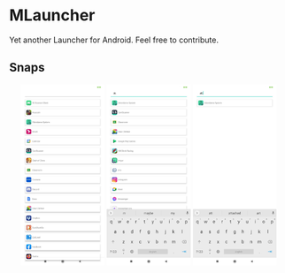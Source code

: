 # MLauncher

Yet another Launcher for Android.
Feel free to contribute.

## Snaps 

<p align="center">
  <img alt="default" src="https://raw.githubusercontent.com/maifeeulasad/MLauncher/main/snaps/Screenshot_2021-01-11-19-30-34-844_com.mua.mlauncher.jpg" width="30%">
  <img alt="search-1" src="https://raw.githubusercontent.com/maifeeulasad/MLauncher/main/snaps/Screenshot_2021-01-11-19-30-43-791_com.mua.mlauncher.jpg" width="30%">
  <img alt="search-2" src="https://raw.githubusercontent.com/maifeeulasad/MLauncher/main/snaps/Screenshot_2021-01-11-19-30-57-871_com.mua.mlauncher.jpg" width="30%">
</p>
